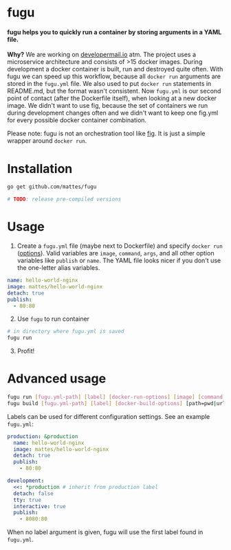 fugu
====

#### fugu helps you to quickly run a container by storing arguments in a YAML file.

__Why?__ We are working on [developermail.io](https://developermail.io) atm. 
The project uses a microservice architecture and consists of >15 docker images. 
During development a docker container is built, run and destroyed quite often.
With fugu we can speed up this workflow, because all ``docker run`` arguments
are stored in the ``fugu.yml`` file. We also used to put ``docker run`` statements 
in README.md, but the format wasn't consistent. Now ``fugu.yml`` is our second point of contact 
(after the Dockerfile itself), when looking at a new docker image. 
We didn't want to use fig, because the set of containers we run during
development changes often and we didn't want to keep one fig.yml for every
possible docker container combination.

Please note: fugu is not an orchestration tool like [fig](https://github.com/docker/fig). 
It is just a simple wrapper around ``docker run``.


# Installation

```bash
go get github.com/mattes/fugu

# TODO: release pre-compiled versions
```


# Usage

1) Create a ``fugu.yml`` file (maybe next to Dockerfile) and specify ``docker run``
([options](http://docs.docker.com/reference/commandline/cli/#run)). 
Valid variables are ``image``, ``command``, ``args``, and all other option variables
like ``publish`` or ``name``. The YAML file looks nicer if you don't use the
one-letter alias variables.

```yml
name: hello-world-nginx
image: mattes/hello-world-nginx
detach: true
publish: 
  - 80:80
```

2) Use ``fugu`` to run container

```bash
# in directory where fugu.yml is saved
fugu run
```

3) Profit!


# Advanced usage

```bash
fugu run [fugu.yml-path] [label] [docker-run-options] [image] [command] [args]
fugu build [fugu.yml-path] [label] [docker-build-options] [path=pwd|url|-]
```

Labels can be used for different configuration settings. See an example ``fugu.yml``:

```yml
production: &production
  name: hello-world-nginx
  image: mattes/hello-world-nginx
  detach: true
  publish: 
    - 80:80

development:
  <<: *production # inherit from production label
  detach: false
  tty: true
  interactive: true
  publish:
    - 8080:80
```

When no label argument is given, fugu will use the first label found in ``fugu.yml``.
